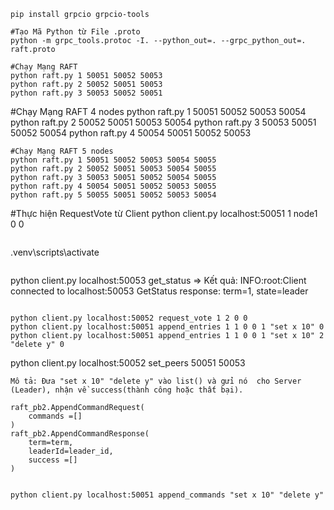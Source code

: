 ```
pip install grpcio grpcio-tools
```

```
#Tạo Mã Python từ File .proto
python -m grpc_tools.protoc -I. --python_out=. --grpc_python_out=. raft.proto
```

```
#Chạy Mạng RAFT
python raft.py 1 50051 50052 50053
python raft.py 2 50052 50051 50053
python raft.py 3 50053 50052 50051
```

#Chạy Mạng RAFT 4 nodes
python raft.py 1 50051 50052 50053 50054
python raft.py 2 50052 50051 50053 50054
python raft.py 3 50053 50051 50052 50054
python raft.py 4 50054 50051 50052 50053

```
#Chạy Mạng RAFT 5 nodes
python raft.py 1 50051 50052 50053 50054 50055
python raft.py 2 50052 50051 50053 50054 50055
python raft.py 3 50053 50051 50052 50054 50055
python raft.py 4 50054 50051 50052 50053 50055
python raft.py 5 50055 50051 50052 50053 50054
```

#Thực hiện RequestVote từ Client
python client.py localhost:50051 1 node1 0 0

```

```

.venv\scripts\activate

```

```

python client.py localhost:50053 get_status
=> Kết quả:
INFO:root:Client connected to localhost:50053
GetStatus response: term=1, state=leader

```

python client.py localhost:50052 request_vote 1 2 0 0
python client.py localhost:50051 append_entries 1 1 0 0 1 "set x 10" 0
python client.py localhost:50051 append_entries 1 1 0 0 1 "set x 10" 2 "delete y" 0

```

python client.py localhost:50052 set_peers 50051 50053

```Client gửi tập command đến Server (Leader).
Mô tả: Đưa "set x 10" "delete y" vào list() và gửi nó  cho Server (Leader), nhận về success(thành công hoặc thất bại).

raft_pb2.AppendCommandRequest(
    commands =[]
)
raft_pb2.AppendCommandResponse(
    term=term,
    leaderId=leader_id,
    success =[]
)


python client.py localhost:50051 append_commands "set x 10" "delete y"
```
